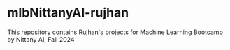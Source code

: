 # mlbNittanyAI-rujhan
This repository contains Rujhan's projects for Machine Learning Bootcamp by Nittany AI, Fall 2024
